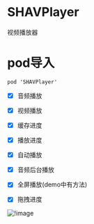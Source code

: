 # SHAVPlayer
视频播放器
# pod导入
```
pod 'SHAVPlayer'
```
- [x] 音频播放
- [x] 视频播放
- [x] 缓存进度
- [x] 播放进度
- [x] 自动播放
- [x] 音频后台播放
- [x] 全屏播放(demo中有方法)
- [x] 拖拽进度


![!image](https://github.com/CCSH/SHAVPlayer/blob/master/QQ20190111-103340-HD.gif)
